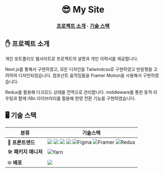 <h1 align="center">
    😎 My Site
</h1>

<h3 align="center">
	<a href="#-프로젝트-소개">프로젝트 소개</a>
	<span> · </span>
	<a href="#%EF%B8%8F-기술-스택">기술 스택</a>
</h3>

## ✋ 프로젝트 소개
개인 포트폴리오 웹사이트로 프로젝트의 설명과 개인 이력서를 제공합니다.

Next.js를 통해서 구현하였고, 모든 디자인을 Tailwindcss로 구현하였고 반응형을 고려하여 디자인되었습니다. 컴포넌트 움직임들을 Framer Motion을 사용해서 구현하였습니다.

Redux를 활용해 다크모드 상태를 전역으로 관리합니다. middleware를 통한 동적 라우팅과 함께 i18n 라이브러리를 활용해 한영 전환 기능을 구현하였습니다.

## 🖥️ 기술 스택
| 분류 | 기술스택 |
| --- | --- |
| 🎨 **프론트엔드** | <img src="https://img.shields.io/badge/TypeScript-3178C6?logo=typescript&logoColor=ffffff"> <img src="https://img.shields.io/badge/Next.js-000000?logo=Next.js&logoColor=white"> <img src="https://img.shields.io/badge/React-000000?logo=React&logoColor=61DAFB"> <img src="https://img.shields.io/badge/tailwindcss-ffffff?logo=tailwindcss&logoColor=06B6D4"> ![Figma](https://img.shields.io/badge/Figma-F24E1E?logo=figma&logoColor=ffffff) ![Framer](https://img.shields.io/badge/Framer-0055FF?logo=framer&logoColor=ffffff) ![Redux](https://img.shields.io/badge/Redux-764ABC?logo=redux&logoColor=ffffff)|
| 🛠️ **패키지 매니저** | ![Yarn](https://img.shields.io/badge/Yarn-2C8EBB?logo=yarn&logoColor=ffffff)|
| 🌐 **배포** | <img src="https://img.shields.io/badge/Vercel-000000?logo=Vercel&logoColor=ffffff"> |
